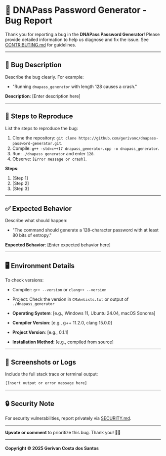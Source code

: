 # 🧬 DNAPass Password Generator - Bug Report

Thank you for reporting a bug in the **DNAPass Password Generator**! Please provide detailed information to help us diagnose and fix the issue. See [CONTRIBUTING.md](https://github.com/gerivanc/dnapass-password-generator/blob/main/CONTRIBUTING.md) for guidelines.

---

## 📌 Bug Description
Describe the bug clearly. For example:
- "Running `dnapass_generator` with length 128 causes a crash."

**Description**:
[Enter description here]

---

## 🔄 Steps to Reproduce
List the steps to reproduce the bug:
1. Clone the repository: `git clone https://github.com/gerivanc/dnapass-password-generator.git`.
2. Compile: `g++ -std=c++17 dnapass_generator.cpp -o dnapass_generator`.
3. Run: `./dnapass_generator` and enter `128`.
4. Observe: `[Error message or crash]`.

**Steps**:
1. [Step 1]
2. [Step 2]
3. [Step 3]

---

## ✅ Expected Behavior
Describe what should happen:
- "The command should generate a 128-character password with at least 80 bits of entropy."

**Expected Behavior**:
[Enter expected behavior here]

---

## 🖥️ Environment Details
To check versions:
- Compiler: `g++ --version` or `clang++ --version`
- Project: Check the version in `CMakeLists.txt` or output of `./dnapass_generator`

- **Operating System**: [e.g., Windows 11, Ubuntu 24.04, macOS Sonoma]
- **Compiler Version**: [e.g., g++ 11.2.0, clang 15.0.0]
- **Project Version**: [e.g., 0.1.1]
- **Installation Method**: [e.g., compiled from source]

---

## 📸 Screenshots or Logs
Include the full stack trace or terminal output:
```bash
[Insert output or error message here]
```

---

## 🔒 Security Note
For security vulnerabilities, report privately via [SECURITY.md](https://github.com/gerivanc/dnapass-password-generator/blob/main/SECURITY.md).

---

**Upvote or comment** to prioritize this bug. Thank you! 🚀🔑

---

#### Copyright © 2025 Gerivan Costa dos Santos
